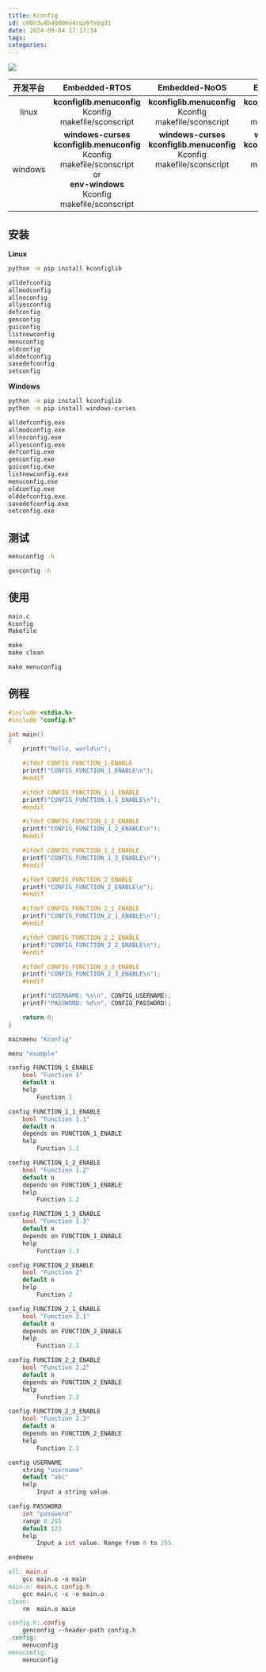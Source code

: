 ```yaml
---
title: Kconfig
id: cm0n3u4b4000mo4rqa9febgd1
date: 2024-09-04 17:17:34
tags:
categories:
---
```


![](Kconfig.png)

| 开发平台 |                                                                Embedded-RTOS                                                                 |                                             Embedded-NoOS                                             |                                            Embedded-Linux                                             |
| :------: | :------------------------------------------------------------------------------------------------------------------------------------------: | :---------------------------------------------------------------------------------------------------: | :---------------------------------------------------------------------------------------------------: |
|  linux   |                                         **kconfiglib.menuconfig**<br>Kconfig<br>makefile/sconscript                                          |                      **kconfiglib.menuconfig**<br>Kconfig<br>makefile/sconscript                      |                      **kconfiglib.menuconfig**<br>Kconfig<br>makefile/sconscript                      |
| windows  | **windows-curses**<br>**kconfiglib.menuconfig**<br>Kconfig<br>makefile/sconscript<br>or<br>**env-windows**<br>Kconfig<br>makefile/sconscript | **windows-curses**<br>**kconfiglib.menuconfig**<br>Kconfig<br>makefile/sconscript<br><br><br><br><br> | **windows-curses**<br>**kconfiglib.menuconfig**<br>Kconfig<br>makefile/sconscript<br><br><br><br><br> |

<!-- more -->

## 安装

**Linux**

```sh
python -m pip install kconfiglib
```

```sh /usr/local/bin
alldefconfig
allmodconfig
allnoconfig
allyesconfig
defconfig
genconfig
guiconfig
listnewconfig
menuconfig
oldconfig
olddefconfig
savedefconfig
setconfig
```

**Windows**

```sh
python -m pip install kconfiglib
python -m pip install windows-curses
```

```sh ..\python\Scripts\
alldefconfig.exe
allmodconfig.exe
allnoconfig.exe
allyesconfig.exe
defconfig.exe
genconfig.exe
guiconfig.exe
listnewconfig.exe
menuconfig.exe
oldconfig.exe
olddefconfig.exe
savedefconfig.exe
setconfig.exe
```

## 测试

```sh
menuconfig -h
```

```sh
genconfig -h
```

## 使用

```txt 1. 新建 demo 工程
main.c
Kconfig
Makefile
```

```txt 2. 使用 make 编译
make
make clean
```

```txt 3. 手动打开配置界面
make menuconfig
```

## 例程

```c example: main.c
#include <stdio.h>
#include "config.h"

int main()
{
    printf("hello, world\n");

    #ifdef CONFIG_FUNCTION_1_ENABLE
    printf("CONFIG_FUNCTION_1_ENABLE\n");
    #endif

    #ifdef CONFIG_FUNCTION_1_1_ENABLE
    printf("CONFIG_FUNCTION_1_1_ENABLE\n");
    #endif

    #ifdef CONFIG_FUNCTION_1_2_ENABLE
    printf("CONFIG_FUNCTION_1_2_ENABLE\n");
    #endif

    #ifdef CONFIG_FUNCTION_1_3_ENABLE
    printf("CONFIG_FUNCTION_1_3_ENABLE\n");
    #endif

    #ifdef CONFIG_FUNCTION_2_ENABLE
    printf("CONFIG_FUNCTION_2_ENABLE\n");
    #endif

    #ifdef CONFIG_FUNCTION_2_1_ENABLE
    printf("CONFIG_FUNCTION_2_1_ENABLE\n");
    #endif

    #ifdef CONFIG_FUNCTION_2_2_ENABLE
    printf("CONFIG_FUNCTION_2_2_ENABLE\n");
    #endif

    #ifdef CONFIG_FUNCTION_2_3_ENABLE
    printf("CONFIG_FUNCTION_2_3_ENABLE\n");
    #endif

    printf("USERNAME: %s\n", CONFIG_USERNAME);
    printf("PASSWORD: %d\n", CONFIG_PASSWORD);

    return 0;
}
```

```c example: Kconfig
mainmenu "Kconfig"

menu "example"

config FUNCTION_1_ENABLE
    bool "Function 1"
    default n
    help
        Function 1

config FUNCTION_1_1_ENABLE
    bool "Function 1.1"
    default n
    depends on FUNCTION_1_ENABLE
    help
        Function 1.1

config FUNCTION_1_2_ENABLE
    bool "Function 1.2"
    default n
    depends on FUNCTION_1_ENABLE
    help
        Function 1.2

config FUNCTION_1_3_ENABLE
    bool "Function 1.3"
    default n
    depends on FUNCTION_1_ENABLE
    help
        Function 1.3

config FUNCTION_2_ENABLE
    bool "Function 2"
    default n
    help
        Function 2

config FUNCTION_2_1_ENABLE
    bool "Function 2.1"
    default n
    depends on FUNCTION_2_ENABLE
    help
        Function 2.1

config FUNCTION_2_2_ENABLE
    bool "Function 2.2"
    default n
    depends on FUNCTION_2_ENABLE
    help
        Function 2.2

config FUNCTION_2_3_ENABLE
    bool "Function 2.3"
    default n
    depends on FUNCTION_2_ENABLE
    help
        Function 2.3

config USERNAME
    string "username"
    default "abc"
    help
        Input a string value.

config PASSWORD
    int "password"
    range 0 255
    default 123
    help
        Input a int value. Range from 0 to 255.

endmenu
```

```makefile example: Makefile
all: main.o
	gcc main.o -o main
main.o: main.c config.h
	gcc main.c -c -o main.o
clean:
	rm  main.o main

config.h:.config
	genconfig --header-path config.h
.config:
	menuconfig
menuconfig:
	menuconfig
```
